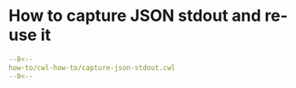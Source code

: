# How to capture JSON stdout and re-use it

```yaml
--8<--
how-to/cwl-how-to/capture-json-stdout.cwl
--8<--